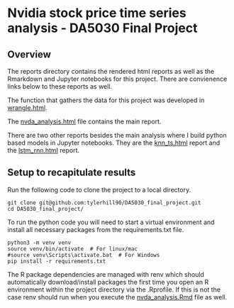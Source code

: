 # Nvidia stock price time series analysis - DA5030 Final Project

## Overview

The reports directory contains the rendered html reports as well as the Rmarkdown and Jupyter notebooks for this project. There are convienence links below to these reports as well.

The function that gathers the data for this project was developed in [wrangle.html](./reports/wrangle.html).

The [nvda_analysis.html](./reports/nvda_analysis.html) file contains the main report.

There are two other reports besides the main analysis where I build python based models in Jupyter notebooks. They are the [knn_ts.html](./reports/knn_ts.html) report and the [lstm_rnn.html](./reports/lstm_rnn.html) report.

## Setup to recapitulate results

Run the following code to clone the project to a local directory.

```
git clone git@github.com:tylerhill90/DA5030_final_project.git
cd DA5030_final_project/
```

To run the python code you will need to start a virtual environment and install all necessary packages from the requirements.txt file.

```
python3 -m venv venv
source venv/bin/activate  # For linux/mac
#source venv\Scripts\activate.bat  # For Windows
pip install -r requirements.txt
```

The R package dependencies are managed with renv which should automatically download/install packages the first time you open an R environment within the project directory via the .Rprofile. If this is not the case renv should run when you execute the [nvda_analysis.Rmd](./reports/nvda_analysis.Rmd) file as well.

